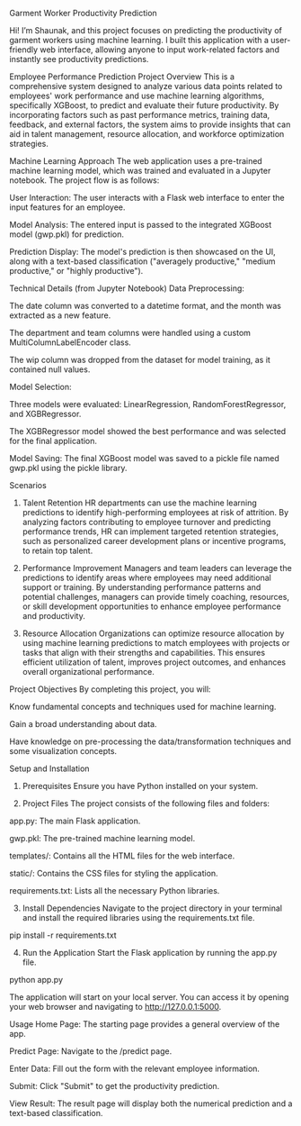 Garment Worker Productivity Prediction

Hi! I’m Shaunak, and this project focuses on predicting the productivity of garment workers using machine learning. I built this application with a user-friendly web interface, allowing anyone to input work-related factors and instantly see productivity predictions.

Employee Performance Prediction
Project Overview
This is a comprehensive system designed to analyze various data points related to employees' work performance and use machine learning algorithms, specifically XGBoost, to predict and evaluate their future productivity. By incorporating factors such as past performance metrics, training data, feedback, and external factors, the system aims to provide insights that can aid in talent management, resource allocation, and workforce optimization strategies.

Machine Learning Approach
The web application uses a pre-trained machine learning model, which was trained and evaluated in a Jupyter notebook. The project flow is as follows:

User Interaction: The user interacts with a Flask web interface to enter the input features for an employee.

Model Analysis: The entered input is passed to the integrated XGBoost model (gwp.pkl) for prediction.

Prediction Display: The model's prediction is then showcased on the UI, along with a text-based classification ("averagely productive," "medium productive," or "highly productive").

Technical Details (from Jupyter Notebook)
Data Preprocessing:

The date column was converted to a datetime format, and the month was extracted as a new feature.

The department and team columns were handled using a custom MultiColumnLabelEncoder class.

The wip column was dropped from the dataset for model training, as it contained null values.

Model Selection:

Three models were evaluated: LinearRegression, RandomForestRegressor, and XGBRegressor.

The XGBRegressor model showed the best performance and was selected for the final application.

Model Saving: The final XGBoost model was saved to a pickle file named gwp.pkl using the pickle library.

Scenarios
1. Talent Retention
HR departments can use the machine learning predictions to identify high-performing employees at risk of attrition. By analyzing factors contributing to employee turnover and predicting performance trends, HR can implement targeted retention strategies, such as personalized career development plans or incentive programs, to retain top talent.

2. Performance Improvement
Managers and team leaders can leverage the predictions to identify areas where employees may need additional support or training. By understanding performance patterns and potential challenges, managers can provide timely coaching, resources, or skill development opportunities to enhance employee performance and productivity.

3. Resource Allocation
Organizations can optimize resource allocation by using machine learning predictions to match employees with projects or tasks that align with their strengths and capabilities. This ensures efficient utilization of talent, improves project outcomes, and enhances overall organizational performance.

Project Objectives
By completing this project, you will:

Know fundamental concepts and techniques used for machine learning.

Gain a broad understanding about data.

Have knowledge on pre-processing the data/transformation techniques and some visualization concepts.

Setup and Installation
1. Prerequisites
Ensure you have Python installed on your system.

2. Project Files
The project consists of the following files and folders:

app.py: The main Flask application.

gwp.pkl: The pre-trained machine learning model.

templates/: Contains all the HTML files for the web interface.

static/: Contains the CSS files for styling the application.

requirements.txt: Lists all the necessary Python libraries.

3. Install Dependencies
Navigate to the project directory in your terminal and install the required libraries using the requirements.txt file.

pip install -r requirements.txt

4. Run the Application
Start the Flask application by running the app.py file.

python app.py

The application will start on your local server. You can access it by opening your web browser and navigating to http://127.0.0.1:5000.

Usage
Home Page: The starting page provides a general overview of the app.

Predict Page: Navigate to the /predict page.

Enter Data: Fill out the form with the relevant employee information.

Submit: Click "Submit" to get the productivity prediction.

View Result: The result page will display both the numerical prediction and a text-based classification.
